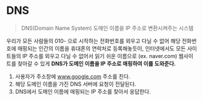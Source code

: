 # DNS

>DNS(Domain Name System) 도메인 이름을 IP 주소로 변환시켜주는 시스템

우리가 모든 사람들의 010- 으로 시작하는 전화번호를 외우고 다닐 수 없어 해당 전화번호에 매핑되는 인간의 이름을 휴대폰의 연락처로 등록해놓듯이, 인터넷에서도 모든 사이트들의 IP 주소를 외우고 다닐 수 없어서 읽기 쉬운 이름으로 (ex. naver.com) 웹사이트를 찾아갈 수 있게 **DNS가 도메인 이름을 IP 주소로 매핑하여 이를 도와준다.**

1. 사용자가 주소창에 www.google.com 주소를 친다.
2. 해당 도메인 이름을 가진 DNS 서버에 요청이 전달된다.
3. DNS에서 도메인 이름에 매핑되는 IP 주소를 찾아서 응답한다.

